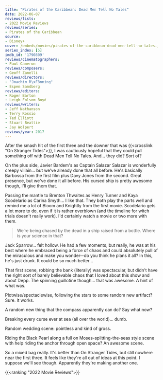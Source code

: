 ```yaml
---
title: "Pirates of the Caribbean: Dead Men Tell No Tales"
date: 2022-06-07
reviews/lists:
- 2022 Movie Reviews
reviews/series:
- Pirates of the Caribbean
source: 
- Disney+
cover: /embeds/movies/pirates-of-the-caribbean-dead-men-tell-no-tales.jpg
series_index: [5]
imdb_id: '1790809'
reviews/cinematographers:
- Paul Cameron
reviews/composers:
- Geoff Zanelli
reviews/directors:
- "Joachim R\xF8nning"
- Espen Sandberg
reviews/editors:
- Roger Barton
- Leigh Folsom Boyd
reviews/writers:
- Jeff Nathanson
- Terry Rossio
- Ted Elliott
- Stuart Beattie
- Jay Wolpert
reviews/year: 2017
---
```

After the smash hit of the first three and the downer that was {{<crosslink "On Stranger Tides">}}, I was cautiously hopeful that they could pull something off with Dead Men Tell No Tales. And... they did? Sort of? 

<!--more-->

On the plus side, Javier Bardem's as Captain Salazar Salazar is wonderfully creepy villain... but we've already done that all before. He's basically Barbossa from the first film plus Davy Jones from the second. Great presence, but we've done it all before. His cursed ship is pretty awesome though, I'll give them that. 

Passing the mantle to Brenton Thwaites as Henry Turner and Kaya Scodelario as Carina Smyth... I like that. They both play the parts well and remind me a lot of Bloom and Knightly from the first movie. Scodelario gets a lot more to do, even if it is rather overblown (and the timeline for witch trials doesn't really work). I'd certainly watch a movie or two more with them. 

> We’re being chased by the dead in a ship raised from a bottle. Where is your science in that?

Jack Sparrow... felt hollow. He had a few moments, but really, he was at his best where he embraced being a force of chaos and could absolutely pull of the miraculous and make you wonder--do you think he plans it all? In this, he's just drunk. It could be so much better... 

That first scene, robbing the bank (literally) was spectacular, but didn't have the right sort of barely believable chaos that I loved about this show and about Depp. The spinning guillotine though... that was awesome. A hint of what was. 

Plotwise/spectaclewise, following the stars to some random new artifact? Sure. It works. 

A random new thing that the compass apparently can do? Say what now? 

Breaking every curse ever at sea (all over the world)... dumb. 

Random wedding scene: pointless and kind of gross. 

Riding the Black Pearl along a full on Moses-splitting-the-seas style scene with help riding the anchor through open space? An awesome scene. 

So a mixed bag really. It's better than On Stranger Tides, but still nowhere near the first three. It feels like they're all out of ideas at this point. I suppose we'll see though. Apparently they're making another one. 

{{<ranking "2022 Movie Reviews">}}